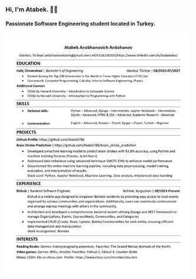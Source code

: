 ### Hi, I'm Atabek. 👨‍💻
#### Passionate Software Engineering student located in Turkey. 
![CV](Resume_eng_page-0001.jpg)
